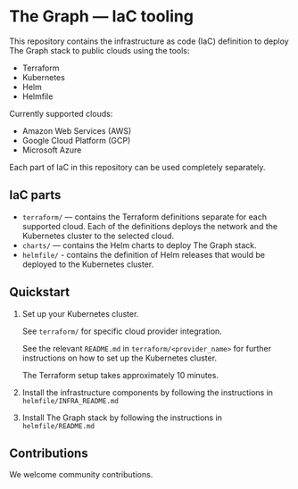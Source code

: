 # The Graph — IaC tooling

This repository contains the infrastructure as code (IaC) definition to deploy The Graph stack to public clouds using the tools:

* Terraform
* Kubernetes
* Helm
* Helmfile

Currently supported clouds:

* Amazon Web Services (AWS)
* Google Cloud Platform (GCP)
* Microsoft Azure

Each part of IaC in this repository can be used completely separately.

## IaC parts

* `terraform/` — contains the Terraform definitions separate for each supported cloud. Each of the definitions deploys the network and the Kubernetes cluster to the selected cloud.
* `charts/` — contains the Helm charts to deploy The Graph stack.
* `helmfile/` - contains the definition of Helm releases that would be deployed to the Kubernetes cluster.

## Quickstart

1. Set up your Kubernetes cluster.

   See `terraform/` for specific cloud provider integration.

   See the relevant `README.md` in `terraform/<provider_name>` for further instructions on how to set up the Kubernetes cluster.

   The Terraform setup takes approximately 10 minutes.

1. Install the infrastructure components by following the instructions in `helmfile/INFRA_README.md`
1. Install The Graph stack by following the instructions in `helmfile/README.md`

## Contributions

We welcome community contributions.
